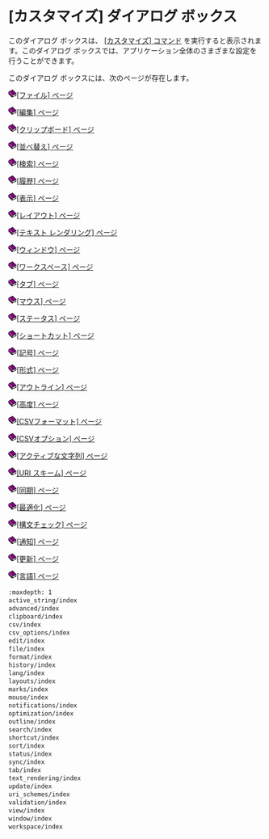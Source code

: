 # \[カスタマイズ\] ダイアログ ボックス

このダイアログ ボックスは、 [\[カスタマイズ\] コマンド](../../cmd/tools/common_settings) を実行すると表示されます。このダイアログ
ボックスでは、アプリケーション全体のさまざまな設定を行うことができます。

このダイアログ ボックスには、次のページが存在します。

![](../../images/b.gif)[\[ファイル\] ページ](file/index)

![](../../images/b.gif)[\[編集\] ページ](edit/index)

![](../../images/b.gif)[\[クリップボード\] ページ](clipboard/index)

![](../../images/b.gif)[\[並べ替え\] ページ](sort/index)

![](../../images/b.gif)[\[検索\] ページ](search/index)

![](../../images/b.gif)[\[履歴\] ページ](history/index)

![](../../images/b.gif)[\[表示\] ページ](view/index)

![](../../images/b.gif)[\[レイアウト\] ページ](layouts/index)

![](../../images/b.gif)[\[テキスト レンダリング\] ページ](text_rendering/index)

![](../../images/b.gif)[\[ウィンドウ\] ページ](window/index)

![](../../images/b.gif)[\[ワークスペース\] ページ](workspace/index)

![](../../images/b.gif)[\[タブ\] ページ](tab/index)

![](../../images/b.gif)[\[マウス\] ページ](mouse/index)

![](../../images/b.gif)[\[ステータス\] ページ](status/index)

![](../../images/b.gif)[\[ショートカット\] ページ](shortcut/index)

![](../../images/b.gif)[\[記号\] ページ](marks/index)

![](../../images/b.gif)[\[形式\] ページ](format/index)

![](../../images/b.gif)[\[アウトライン\] ページ](outline/index)

![](../../images/b.gif)[\[高度\] ページ](advanced/index)

![](../../images/b.gif)[\[CSVフォーマット\] ページ](csv/index)

![](../../images/b.gif)[\[CSVオプション\] ページ](csv_options/index)

![](../../images/b.gif)[\[アクティブな文字列\] ページ](active_string/index)

![](../../images/b.gif)[\[URI スキーム\] ページ](uri_schemes/index)

![](../../images/b.gif)[\[同期\] ページ](sync/index)

![](../../images/b.gif)[\[最適化\] ページ](optimization/index)

![](../../images/b.gif)[\[構文チェック\] ページ](validation/index)

![](../../images/b.gif)[\[通知\] ページ](notifications/index)

![](../../images/b.gif)[\[更新\] ページ](update/index)

![](../../images/b.gif)[\[言語\] ページ](lang/index)


```{toctree}
:maxdepth: 1
active_string/index
advanced/index
clipboard/index
csv/index
csv_options/index
edit/index
file/index
format/index
history/index
lang/index
layouts/index
marks/index
mouse/index
notifications/index
optimization/index
outline/index
search/index
shortcut/index
sort/index
status/index
sync/index
tab/index
text_rendering/index
update/index
uri_schemes/index
validation/index
view/index
window/index
workspace/index
```
